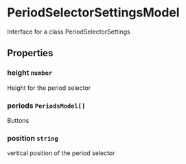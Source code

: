 # PeriodSelectorSettingsModel

Interface for a class PeriodSelectorSettings

## Properties

### height `number`

Height for the period selector

### periods `PeriodsModel[]`

Buttons

### position `string`

vertical position of the period selector
